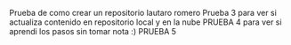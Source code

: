 Prueba de como crear un repositorio
lautaro romero
Prueba 3 para ver si actualiza contenido en repositorio local y en la nube
PRUEBA 4 para ver si aprendi los pasos sin tomar nota :)
PRUEBA 5 